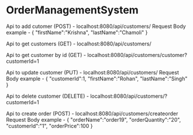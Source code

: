 # OrderManagementSystem
Api to add cutomer (POST) - localhost:8080/api/customers/
Request Body example - {
    "firstName":"Krishna",
    "lastName":"Chamoli"
}

Api to get customers (GET) - localhost:8080/api/customers/

Api to get customer by id (GET) - localhost:8080/api/customers/customer?customerId=1

Api to update customer (PUT) - localhost:8080/api/customers/
Request Body example - {
    "customerId":1,
    "firstName":"Rohan",
    "lastName":"Singh"
}

Api to delete customer (DELETE) - localhost:8080/api/customers/?customerId=1

Api to create order (POST) - localhost:8080/api/customers/createorder
Request Body example - {
    "orderName":"order19",
    "orderQuantity":"20",
    "customerId":"1",
    "orderPrice":100
}
